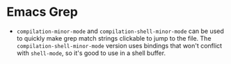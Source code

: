 # Emacs Grep

- `compilation-minor-mode` and `compilation-shell-minor-mode` can be used to quickly make grep match strings clickable to jump to the file. The `compilation-shell-minor-mode` version uses bindings that won't conflict with `shell-mode`, so it's good to use in a shell buffer.
